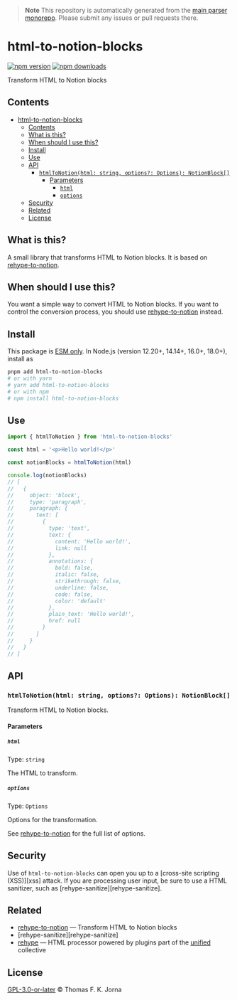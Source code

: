 > **Note**
> This repository is automatically generated from the [main parser monorepo](https://github.com/TrialAndErrorOrg/parsers). Please submit any issues or pull requests there.

# html-to-notion-blocks

[![npm version](https://img.shields.io/npm/v/html-to-notion-blocks.svg)](https://www.npmjs.com/package/html-to-notion-blocks)
[![npm downloads](https://img.shields.io/npm/dm/html-to-notion-blocks.svg)](https://www.npmjs.com/package/html-to-notion-blocks)

Transform HTML to Notion blocks

## Contents

- [html-to-notion-blocks](#html-to-notion-blocks)
  - [Contents](#contents)
  - [What is this?](#what-is-this)
  - [When should I use this?](#when-should-i-use-this)
  - [Install](#install)
  - [Use](#use)
  - [API](#api)
    - [`htmlToNotion(html: string, options?: Options): NotionBlock[]`](#htmltonotionhtml-string-options-options-notionblock)
      - [Parameters](#parameters)
        - [`html`](#html)
        - [`options`](#options)
  - [Security](#security)
  - [Related](#related)
  - [License](#license)

## What is this?

A small library that transforms HTML to Notion blocks. It is based on [rehype-to-notion][rehype-to-notion].

## When should I use this?

You want a simple way to convert HTML to Notion blocks. If you want to control the conversion process, you should use [rehype-to-notion][rehype-to-notion] instead.

## Install

This package is [ESM only](https://gist.github.com/sindresorhus/a39789f98801d908bbc7ff3ecc99d99c). In Node.js (version 12.20+, 14.14+, 16.0+, 18.0+), install as

```bash
pnpm add html-to-notion-blocks
# or with yarn
# yarn add html-to-notion-blocks
# or with npm
# npm install html-to-notion-blocks
```

## Use

```ts
import { htmlToNotion } from 'html-to-notion-blocks'

const html = '<p>Hello world!</p>'

const notionBlocks = htmlToNotion(html)

console.log(notionBlocks)
// [
//   {
//     object: 'block',
//     type: 'paragraph',
//     paragraph: {
//       text: [
//         {
//           type: 'text',
//           text: {
//             content: 'Hello world!',
//             link: null
//           },
//           annotations: {
//             bold: false,
//             italic: false,
//             strikethrough: false,
//             underline: false,
//             code: false,
//             color: 'default'
//           },
//           plain_text: 'Hello world!',
//           href: null
//         }
//       ]
//     }
//   }
// ]
```

## API

### `htmlToNotion(html: string, options?: Options): NotionBlock[]`

Transform HTML to Notion blocks.

#### Parameters

##### `html`

Type: `string`

The HTML to transform.

##### `options`

Type: `Options`

Options for the transformation.

See [rehype-to-notion][rehype-to-notion] for the full list of options.

## Security

Use of `html-to-notion-blocks` can open you up to a \[cross-site scripting (XSS)]\[xss] attack. If you are processing user input, be sure to use a HTML sanitizer, such as \[rehype-sanitize]\[rehype-sanitize].

## Related

- [rehype-to-notion][rehype-to-notion]
  — Transform HTML to Notion blocks
- \[rehype-sanitize]\[rehype-sanitize]
- [rehype][rehype]
  — HTML processor powered by plugins part of the [unified][unified] collective

## License

[GPL-3.0-or-later](LICENSE) © Thomas F. K. Jorna

[unified]: https://unifiedjs.com
[unifiedgh]: https://github.com/unifiedjs/unified
[xast-from-xml]: https://github.com/syntax-tree/xast-util-from-xml
[rehype]: https://github.com/rehypejs/rehype
[rejour]: https://github.com/TrialAndErrorOrg/parsers/tree/main/libs/rejour
[rejour-parse]: https://github.com/TrialAndErrorOrg/parsers/tree/main/libs/rejour/rejour-parse
[rejour-stringify]: https://github.com/TrialAndErrorOrg/parsers/tree/main/libs/rejour/rejour-stringify
[rejour-move-abstract]: https://github.com/TrialAndErrorOrg/parsers/tree/main/libs/rejour/rejour-move-abstract
[rejour-meta]: https://github.com/TrialAndErrorOrg/parsers/tree/main/libs/rejour/rejour-meta
[rejour-relatex]: https://github.com/TrialAndErrorOrg/parsers/tree/main/libs/rejour/rejour-relatex
[relatex]: https://github.com/TrialAndErrorOrg/parsers/tree/main/libs/relatex
[relatex-parse]: https://github.com/TrialAndErrorOrg/parsers/tree/main/libs/relatex/relatex-parse
[jast]: https://github.com/TrialAndErrorOrg/parsers/tree/main/libs/rejour/jast
[jast-util-to-texast]: https://github.com/TrialAndErrorOrg/parsers/tree/main/libs/rejour/jast-util-to-texast
[jastscript]: https://github.com/TrialAndErrorOrg/parsers/tree/main/libs/rejour/jastscript
[texast]: https://github.com/TrialAndErrorOrg/parsers/tree/main/libs/relatex/texast
[texast-util-to-latex]: https://github.com/TrialAndErrorOrg/parsers/tree/main/libs/relatex/texast-util-to-latex
[hast]: https://github.com/syntax-tree/hast
[xast]: https://github.com/syntax-tree/xast
[mdast]: https://github.com/syntax-tree/mdast
[mdast-markdown]: https://github.com/syntax-tree/mdast-util-to-markdown
[latex-utensils]: https://github.com/tamuratak/latex-utensils
[latexjs]: https://github.com/latexjs/latexjs
[reoff]: https://github.com/TrialAndErrorOrg/parsers/tree/main/libs/reoff
[reoff-parse]: https://github.com/TrialAndErrorOrg/parsers/tree/main/libs/reoff/reoff-parse
[reoff-rejour]: https://github.com/TrialAndErrorOrg/parsers/tree/main/libs/reoff/reoff-rejour
[ooxast]: https://github.com/TrialAndErrorOrg/parsers/tree/main/libs/ooxast/ooxast
[ooxast]: https://github.com/TrialAndErrorOrg/parsers/tree/main/libs/ooxast/ooxast-util-to-jast
[rehype-to-notion]: https://github.com/TrialAndErrorOrg/parsers/tree/main/libs/notion/rehype-to-notion
[html-to-notion-blocks]: https://github.com/TrialAndErrorOrg/parsers/tree/main/libs/notion/html-to-notion-blocks
